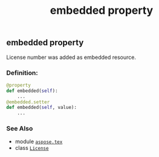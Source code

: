 ﻿---
title: embedded property
second_title: Aspose.TeX for Python via .NET API References
description: 
type: docs
weight: 40
url: /python-net/aspose.tex/license/embedded/
is_root: false
---

## embedded property


License number was added as embedded resource.
### Definition:
```python
@property
def embedded(self):
    ...
@embedded.setter
def embedded(self, value):
    ...
```

### See Also
* module [`aspose.tex`](../../)
* class [`License`](/tex/python-net/aspose.tex/license)
